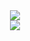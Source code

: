 <div align="center"> 
  <img src="https://go-skill-icons.vercel.app/api/icons?i=mint,helix,linux,git,docker"/>
  <br>
  <img src="https://go-skill-icons.vercel.app/api/icons?i=bash,javascript,ruby,rails"/>
</div>

